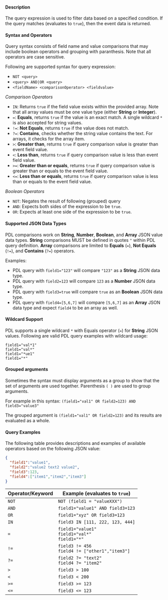 #### Description
The query expression is used to filter data based on a specified condition. If the query matches (evaluates to `true`), then the event data is returned. 

#### Syntax and Operators
Query syntax consists of field name and value comparisons that may include boolean operators and grouping with paranthesis.  Note that all operators are case sensitive.

Following are supported syntax for query expression:

- `NOT <query>`
- `<query> AND|OR <query>`
- `<fieldName> <comparisonOperator> <fieldvalue>`

_Comparison Operators_

- `IN`: Returns `true` if the field value exists within the provided array. Note that all array values must be one value type (either **String** or **Integer**).
- `=`: **Equals**, returns `true` if the value is an exact match. A single wildcard `*` is also accepted for string values. 
- `!=`: **Not Equals**, returns `true` if the value does not match.
- `?=`: **Contains**, checks whether the string value contains the text.  For arrays, it checks for the array item.
- `>`: **Greater than**, returns `true` if query comparison value is greater than event field value. 
- `<`: **Less than**, returns `true` if query comparison value is less than event field value.
- `>=`: **Greater than or equals**, returns `true` if query comparison value is greater than or equals to the event field value.
- `<=`: **Less than or equals**, returns `true` if query comparison value is less than or equals to the event field value.

_Boolean Operators_

- `NOT`: Negates the result of following (grouped) query
- `AND`: Expects both sides of the expression to be `true`. 
- `OR`: Expects at least one side of the expression to be `true`. 

#### Supported JSON Data Types
PDL comparisons work on **String**, **Number**, **Boolean**, and **Array** JSON value data types.  **String** comparisons MUST be defined in quotes `"` within PDL query definition.  **Array** comparisons are limited to **Equals** (`=`), **Not Equals** (`!=`), and **Contains** (`?=`) operators.

Examples:

- PDL query with `field1="123"` will compare `"123"` as a **String** JSON data type.
- PDL query with `field2=123` will compare `123` as a **Number** JSON data type.
- PDL query with `field3=true` will compare `true` as an **Boolean** JSON data type.
- PDL query with `field4=[5,6,7]` will compare `[5,6,7]` as an **Array** JSON data type and expect `field4` to be an array as well.

#### Wildcard Support
PDL supports a single wildcard `*` with Equals operator (`=`) for **String** JSON values.  Following are valid PDL query examples with wildcard usage:

```
field1="val*1"
field1="val*"
field1="*ue1"
field1="*"
```

#### Grouped arguments
Sometimes the syntax must display arguments as a group to show that the set of arguments are used together. Parenthesis `( )` are used to group arguments.

For example in this syntax:
`(field1="val1" OR field2=123) AND field3="value3"`

The grouped argument is `(field1="val1" OR field2=123)` and its results are evaluated as a whole.


#### Query Examples
The following table provides descriptions and examples of available operators based on the following JSON value:

```json
{
  "field1":"value1",
  "field2":"value2 text2 value2",
  "field3":123,
  "field4":["item1","item2","item3"]
}
```

| Operator/Keyword  | Example (evaluates to `true`) |
| ----------------- | ----------------------------- |
| `NOT`             | `NOT (field1 = "valueXXX")`   |
| `AND`             | `field1="value1" AND field3=123` |
| `OR`              | `field1="xyz" OR field3=123`  |
| `IN`              | `field3 IN [111, 222, 123, 444]` |
| `=`               | `field1="value1"`<br/>`field1="val*"`<br/>`field1="*"` |
| `!=`              | `field3 != 456`  <br/>`field4 != ["other1","item3"]` |
| `?=`              | `field2 ?= "text2"` <br/>`field4 ?= "item2"`           |
| `>`               | `field3 > 100` |
| `<`               | `field3 < 200` |
| `>=`              | `field3 >= 123` |
| `<=`              | `field3 <= 123 `|

